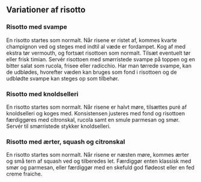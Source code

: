 ## Variationer af risotto

### Risotto med svampe 

En risotto startes som normalt. Når risene er ristet af, kommes kvarte
champignon ved og steges med indtil al væde er fordampet. Kog af med
ekstra tør vermouth, og fortsæt risottoen som normalt. Tilsæt eventuelt
tør eller frisk timian. Servér risottoen med smørristede svampe på
toppen og en bitter salat som rucola, frisee eller radicchio. Har man
tørrede svampe, kan de udblødes, hvorefter væden kan bruges som fond i
risottoen og de udblødte svampe kan steges op som tilbehør.

### Risotto med knoldselleri 

En risotto startes som normalt. Når risene er halvt møre, tilsættes puré
af knoldselleri og koges med. Konsistensen justeres med fond og
risottoen færdiggøres med citronskal, rucola samt en smule parmesan og
smør. Servér til smørristede stykker knoldselleri.

### Risotto med ærter, squash og citronskal

En risotto startes som normalt. Når risene er næsten møre, kommes ærter
og små tern af squash ved og tilberedes let. Færdiggør enten klassisk
med smør og parmesan, eller færdiggør med en skefuld god flødeost eller
en fed creme fraiche.


